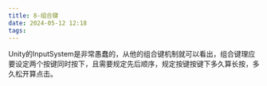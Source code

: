 ```yaml
---
title: 8-组合键
date: 2024-05-12 12:18
tags:
---
```

Unity的InputSystem是非常愚蠢的，从他的组合键机制就可以看出，组合键理应要设定两个按键同时按下，且需要规定先后顺序，规定按键按键下多久算长按，多久松开算点击。